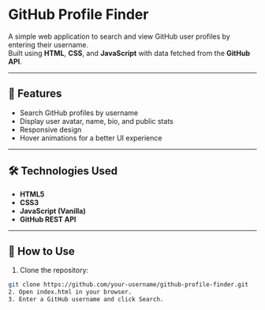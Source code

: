 # GitHub Profile Finder

A simple web application to search and view GitHub user profiles by entering their username.  
Built using **HTML**, **CSS**, and **JavaScript** with data fetched from the **GitHub API**.

---

## 🚀 Features

- Search GitHub profiles by username
- Display user avatar, name, bio, and public stats
- Responsive design
- Hover animations for a better UI experience

---

## 🛠️ Technologies Used

- **HTML5**
- **CSS3**
- **JavaScript (Vanilla)**
- **GitHub REST API**

---

## 📂 How to Use

1.  Clone the repository:

```bash
git clone https://github.com/your-username/github-profile-finder.git
2. Open index.html in your browser.
3. Enter a GitHub username and click Search.
```
